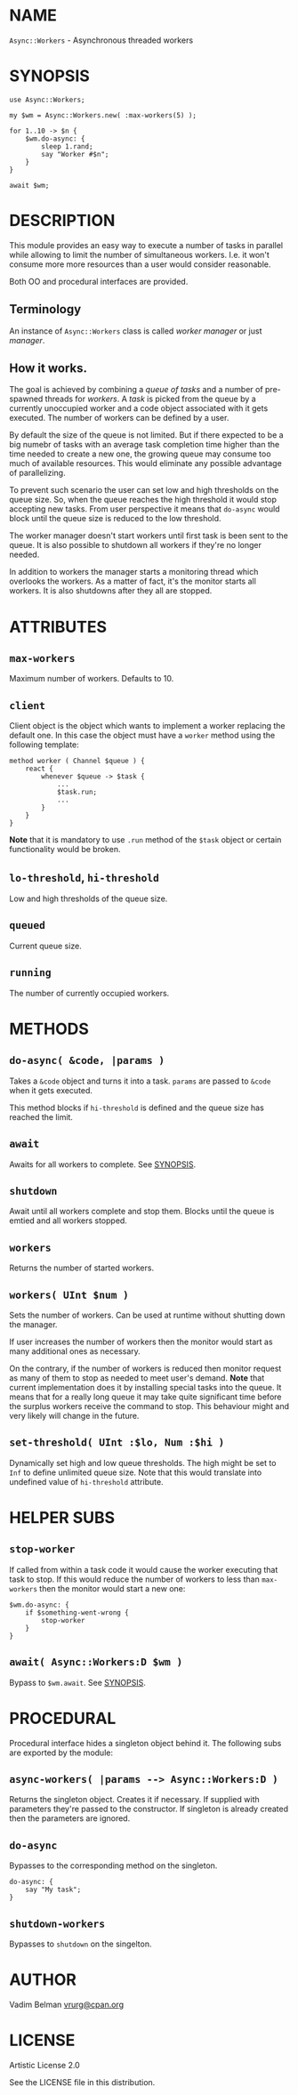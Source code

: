 NAME
====

`Async::Workers` - Asynchronous threaded workers

SYNOPSIS
========

    use Async::Workers;

    my $wm = Async::Workers.new( :max-workers(5) );

    for 1..10 -> $n {
        $wm.do-async: {
            sleep 1.rand;
            say "Worker #$n";
        }
    }

    await $wm;

DESCRIPTION
===========

This module provides an easy way to execute a number of tasks in parallel while allowing to limit the number of simultaneous workers. I.e. it won't consume more more resources than a user would consider reasonable.

Both OO and procedural interfaces are provided.

Terminology
-----------

An instance of `Async::Workers` class is called *worker manager* or just *manager*.

How it works.
-------------

The goal is achieved by combining a *queue of tasks* and a number of pre-spawned threads for *workers*. A *task* is picked from the queue by a currently unoccupied worker and a code object associated with it gets executed. The number of workers can be defined by a user.

By default the size of the queue is not limited. But if there expected to be a big numebr of tasks with an average task completion time higher than the time needed to create a new one, the growing queue may consume too much of available resources. This would eliminate any possible advantage of parallelizing.

To prevent such scenario the user can set low and high thresholds on the queue size. So, when the queue reaches the high threshold it would stop accepting new tasks. From user perspective it means that `do-async` would block until the queue size is reduced to the low threshold.

The worker manager doesn't start workers until first task is been sent to the queue. It is also possible to shutdown all workers if they're no longer needed.

In addition to workers the manager starts a monitoring thread which overlooks the workers. As a matter of fact, it's the monitor starts all workers. It is also shutdowns after they all are stopped.

ATTRIBUTES
==========

`max-workers`
-------------

Maximum number of workers. Defaults to 10.

`client`
--------

Client object is the object which wants to implement a worker replacing the default one. In this case the object must have a `worker` method using the following template:

    method worker ( Channel $queue ) {
        react {
            whenever $queue -> $task {
                ...
                $task.run;
                ...
            }
        }
    }

**Note** that it is mandatory to use `.run` method of the `$task` object or certain functionality would be broken.

`lo-threshold`, `hi-threshold`
------------------------------

Low and high thresholds of the queue size.

`queued`
--------

Current queue size.

`running`
---------

The number of currently occupied workers.

METHODS
=======

`do-async( &code, |params )`
----------------------------

Takes a `&code` object and turns it into a task. `params` are passed to `&code` when it gets executed.

This method blocks if `hi-threshold` is defined and the queue size has reached the limit.

`await`
-------

Awaits for all workers to complete. See [SYNOPSIS](#SYNOPSIS).

`shutdown`
----------

Await until all workers complete and stop them. Blocks until the queue is emtied and all workers stopped.

`workers`
---------

Returns the number of started workers.

`workers( UInt $num )`
----------------------

Sets the number of workers. Can be used at runtime without shutting down the manager.

If user increases the number of workers then the monitor would start as many additional ones as necessary.

On the contrary, if the number of workers is reduced then monitor request as many of them to stop as needed to meet user's demand. **Note** that current implementation does it by installing special tasks into the queue. It means that for a really long queue it may take quite significant time before the surplus workers receive the command to stop. This behaviour might and very likely will change in the future.

`set-threshold( UInt :$lo, Num :$hi )`
--------------------------------------

Dynamically set high and low queue thresholds. The high might be set to `Inf` to define unlimited queue size. Note that this would translate into undefined value of `hi-threshold` attribute.

HELPER SUBS
===========

`stop-worker`
-------------

If called from within a task code it would cause the worker executing that task to stop. If this would reduce the number of workers to less than `max-workers` then the monitor would start a new one:

    $wm.do-async: {
        if $something-went-wrong {
            stop-worker
        }
    }

`await( Async::Workers:D $wm )`
-------------------------------

Bypass to `$wm.await`. See [SYNOPSIS](#SYNOPSIS).

PROCEDURAL
==========

Procedural interface hides a singleton object behind it. The following subs are exported by the module:

`async-workers( |params --> Async::Workers:D )`
-----------------------------------------------

Returns the singleton object. Creates it if necessary. If supplied with parameters they're passed to the constructor. If singleton is already created then the parameters are ignored.

`do-async`
----------

Bypasses to the corresponding method on the singleton.

    do-async: {
        say "My task";
    }

`shutdown-workers`
------------------

Bypasses to `shutdown` on the singelton.

AUTHOR
======

Vadim Belman <vrurg@cpan.org>

LICENSE
=======

Artistic License 2.0

See the LICENSE file in this distribution.

